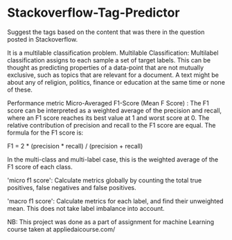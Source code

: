 # Stackoverflow-Tag-Predictor
Suggest the tags based on the content that was there in the question posted in Stackoverflow.

It is a multilable classification problem. 
Multilable Classification: Multilabel classification assigns to each sample a set of target labels. This can be thought as predicting properties of a data-point that are not mutually exclusive, such as topics that are relevant for a document. A text might be about any of religion, politics, finance or education at the same time or none of these. 

Performance metric 
Micro-Averaged F1-Score (Mean F Score) : The F1 score can be interpreted as a weighted average of the precision and recall, where an F1 score reaches its best value at 1 and worst score at 0. The relative contribution of precision and recall to the F1 score are equal. The formula for the F1 score is:


F1 = 2 * (precision * recall) / (precision + recall)


In the multi-class and multi-label case, this is the weighted average of the F1 score of each class. 


'micro f1 score': 
Calculate metrics globally by counting the total true positives, false negatives and false positives. 


'macro f1 score':
Calculate metrics for each label, and find their unweighted mean. This does not take label imbalance into account. 


NB: This project was done as a part of assignment for machine Learning course taken at appliedaicourse.com/
